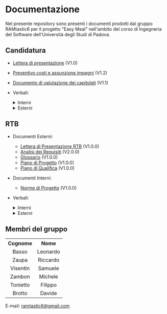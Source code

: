 <h1>Documentazione</h1>
Nel presente repository sono presenti i documenti prodotti dal gruppo RAMtastic6 per il progetto "Easy Meal" nell'ambito del corso di Ingegneria del Software dell'Università degli Studi di Padova.

<h2>Candidatura</h2>

- [Lettera di presentazione](documenti/1-CANDIDATURA/Lettera_di_presentazione_v1.0.pdf) (V1.0)<br>
- [Preventivo costi e assunzione impegni](documenti/1-CANDIDATURA/Preventivo_costi_e_assunzione%20impegni_v1.2.pdf) (V1.2) <br>
- [Documento di valutazione dei capitolati](documenti/1-CANDIDATURA/Valutazione_dei_capitolati_v1.1.pdf) (V1.1) <br>
- Verbali:
   <details>
  <summary>Interni</summary>

    - [26 Ottobre 2023](documenti/1-CANDIDATURA/verbali/verbali_interni/verbale_2023_10_26.pdf)
    - [27 Ottobre 2023](documenti/1-CANDIDATURA/verbali/verbali_interni/verbale_2023_10_27.pdf)
    - [29 Ottobre 2023](documenti/1-CANDIDATURA/verbali/verbali_interni/verbale_2023_10_29.pdf)
    - [30 Ottobre 2023](documenti/1-CANDIDATURA/verbali/verbali_interni/verbale_2023_10_30.pdf)
    - [06 Novembre 2023](documenti/1-CANDIDATURA/verbali/verbali_interni/verbale_2023_11_06.pdf)
    - [07 Novembre 2023](documenti/1-CANDIDATURA/verbali/verbali_interni/verbale_2023_11_07.pdf)

  </details>
  <details>
    <summary>Esterni</summary>

    - [27 Ottobre 2023](documenti/1-CANDIDATURA/verbali/verbali_esterni/verbale_2023_10_27.pdf)
  
  </details>

<h2>RTB</h2>

- Documenti Esterni:
  - [Lettera di Presentazione RTB](documenti/2-RTB/Lettera_di_Presentazione_RTB_v1.0.0.pdf) (V1.0.0) <br>
  - [Analisi dei Requisiti](documenti/2-RTB/Analisi_dei_Requisiti_v2.0.0.pdf) (V2.0.0) <br>
  - [Glossario](documenti/2-RTB/Glossario_v1.0.0.pdf) (V1.0.0) <br>
  - [Piano di Progetto](documenti/2-RTB/Piano_di_Progetto_v1.0.0.pdf) (V1.0.0) <br>
  - [Piano di Qualifica](documenti/2-RTB/Piano_di_Qualifica_v1.0.0.pdf) (V1.0.0) <br>
- Documenti Interni:
  - [Norme di Progetto](documenti/2-RTB/Norme_di_Progetto_v1.0.0.pdf) (V1.0.0) <br>
- Verbali:
  <details>
  <summary>Interni</summary>

    - [12 Novembre 2023](documenti/2-RTB/verbali/verbali_interni/verbale_2023_11_12.pdf)
    - [13 Novembre 2023](documenti/2-RTB/verbali/verbali_interni/verbale_2023_11_13.pdf)
    - [14 Novembre 2023](documenti/2-RTB/verbali/verbali_interni/verbale_2023_11_14.pdf)
    - [18 Novembre 2023](documenti/2-RTB/verbali/verbali_interni/verbale_2023_11_18.pdf)
    - [27 Novembre 2023](documenti/2-RTB/verbali/verbali_interni/verbale_2023_11_27.pdf)
    - [1 Dicembre 2023](documenti/2-RTB/verbali/verbali_interni/verbale_2023_12_01.pdf)
    - [4 Dicembre 2023](documenti/2-RTB/verbali/verbali_interni/verbale_2023_12_04.pdf)
    - [13 Dicembre 2023](documenti/2-RTB/verbali/verbali_interni/verbale_2023_12_13.pdf)
    - [18 Dicembre 2023](documenti/2-RTB/verbali/verbali_interni/verbale_2023_12_18.pdf)
    - [23 Dicembre 2023](documenti/2-RTB/verbali/verbali_interni/verbale_2023_12_23.pdf)
    - [27 Dicembre 2023](documenti/2-RTB/verbali/verbali_interni/verbale_2023_12_27.pdf)
    - [8 Gennaio 2024](documenti/2-RTB/verbali/verbali_interni/verbale_2024_01_08.pdf)
    - [11 Gennaio 2024](documenti/2-RTB/verbali/verbali_interni/verbale_2024_01_11.pdf)
    - [16 Febbraio 2024](documenti/2-RTB/verbali/verbali_interni/verbale_2024_02_16.pdf)
    - [7 Marzo 2024](documenti/2-RTB/verbali/verbali_interni/verbale_2024_03_07.pdf)
    - [13 Marzo 2024](documenti/2-RTB/verbali/verbali_interni/verbale_2024_03_13.pdf)
    - [25 Marzo 2024](documenti/2-RTB/verbali/verbali_interni/verbale_2024_03_25.pdf)
    - [4 Aprile 2024](documenti/2-RTB/verbali/verbali_interni/verbale_2024_04_04.pdf)
    - [10 Aprile 2024](documenti/2-RTB/verbali/verbali_interni/verbale_2024_04_10.pdf)
    - [16 Aprile 2024](documenti/2-RTB/verbali/verbali_interni/verbale_2024_04_16.pdf)
    - [23 Aprile 2024](documenti/2-RTB/verbali/verbali_interni/verbale_2024_04_23.pdf)

  </details>
  <details>
    <summary>Esterni</summary>

    - [24 Novembre 2023](documenti/2-RTB/verbali/verbali_esterni/verbale_2023_11_24.pdf)
    - [6 Dicembre 2023](documenti/2-RTB/verbali/verbali_esterni/verbale_2023_12_06.pdf)
    - [27 Dicembre 2023](documenti/2-RTB/verbali/verbali_esterni/verbale_2023_12_27.pdf)
    - [19 Gennaio 2024](documenti/2-RTB/verbali/verbali_esterni/verbale_2024_01_19.pdf)
    - [28 Febbraio 2024](documenti/2-RTB/verbali/verbali_esterni/verbale_2024_02_28.pdf)
    - [21 Marzo 2024](documenti/2-RTB/verbali/verbali_esterni/verbale_2024_03_21.pdf)
    - [10 Aprile 2024](documenti/2-RTB/verbali/verbali_esterni/verbale_2024_04_10.pdf)
  
  </details>

<h2>Membri del gruppo</h2>
<table style="width:100%; text-align:center; align:center">
  <tr>
    <th>Cognome</th>
    <th>Nome</th>
  </tr>
  <tr>
    <td>Basso </td>
    <td>Leonardo</td>
  </tr>
  <tr>
    <td>Zaupa</td>
    <td>Riccardo</td>
  </tr>
  <tr>
    <td>Visentin</td>
    <td>Samuele</td>
  </tr>
  <tr>
    <td>Zambon</td>
    <td>Michele</td>
  <tr>
    <td>Tonietto</td>
    <td>Filippo</td>
  </tr>
  <tr>
    <td>Brotto</td>
    <td>Davide</td>
  </tr>
</table>

E-mail: ramtastic6@gmail.com
